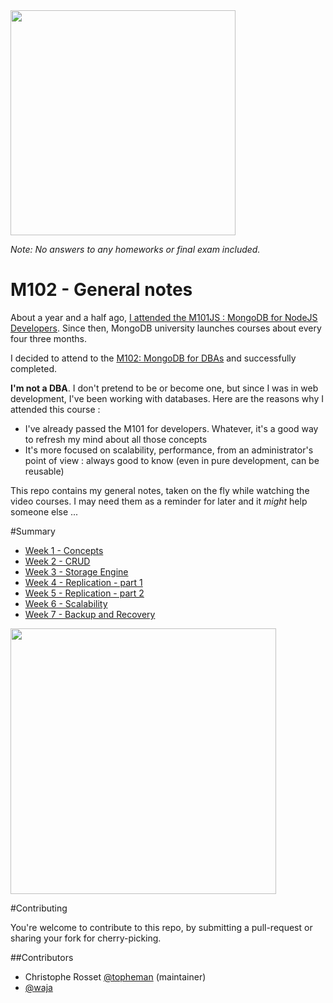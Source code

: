 <img src="http://dev.topheman.com/wp-content/uploads/2013/12/mongodb-university-logo.png" width="360" />

*Note: No answers to any homeworks or final exam included.*

M102 - General notes
====================

About a year and a half ago, [I attended the M101JS : MongoDB for NodeJS Developers](http://dev.topheman.com/mongodb-for-node-js-developers-certificate/). Since then, MongoDB university launches courses about every four three months.

I decided to attend to the [M102: MongoDB for DBAs](https://university.mongodb.com/courses/M102/about) and successfully completed.

**I'm not a DBA**. I don't pretend to be or become one, but since I was in web development, I've been working with databases. Here are the reasons why I attended this course :

* I've already passed the M101 for developers. Whatever, it's a good way to refresh my mind about all those concepts
* It's more focused on scalability, performance, from an administrator's point of view : always good to know (even in pure development, can be reusable)

This repo contains my general notes, taken on the fly while watching the video courses. I may need them as a reminder for later and it *might* help someone else ...

#Summary

* [Week 1 - Concepts](https://github.com/topheman/m102-notes/blob/master/week1.md)
* [Week 2 - CRUD](https://github.com/topheman/m102-notes/blob/master/week2.md)
* [Week 3 - Storage Engine](https://github.com/topheman/m102-notes/blob/master/week3.md)
* [Week 4 - Replication - part 1](https://github.com/topheman/m102-notes/blob/master/week4.md)
* [Week 5 - Replication - part 2](https://github.com/topheman/m102-notes/blob/master/week5.md)
* [Week 6 - Scalability](https://github.com/topheman/m102-notes/blob/master/week6.md)
* [Week 7 - Backup and Recovery](https://github.com/topheman/m102-notes/blob/master/week7.md)

<a href="http://dev.topheman.com/m102-mongodb-for-dbas-completed" title="Read blog post"><img src="http://dev.topheman.com/wp-content/uploads/2015/07/M102-certificate-apercu.png" width="425"/></a>

#Contributing

You're welcome to contribute to this repo, by submitting a pull-request or sharing your fork for cherry-picking.

##Contributors

* Christophe Rosset [@topheman](https://github.com/topheman) (maintainer)
* [@waja](https://github.com/waja)